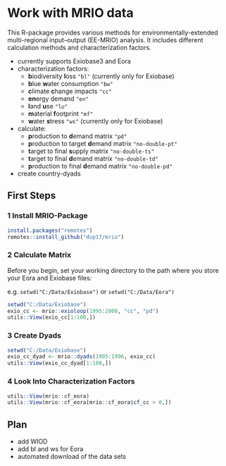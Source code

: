 Work with MRIO data
===================

This R-package provides various methods for environmentally-extended
multi-regional input–output (EE-MRIO) analysis. It includes different
calculation methods and characterization factors.

-   currently supports Exiobase3 and Eora
-   characterization factors:
    -   **b**iodiversity **l**oss `"bl"` (currently only for Exiobase)
    -   **b**lue **w**ater consumption `"bw"`
    -   **c**limate **c**hange impacts `"cc"`
    -   **en**ergy demand `"en"`
    -   **l**and **u**se `"lu"`
    -   **m**aterial **f**ootprint `"mf"`
    -   **w**ater **s**tress `"ws"` (currently only for Exiobase)
-   calculate:
    -   **p**roduction to **d**emand matrix `"pd"`
    -   **p**roduction to target **d**emand matrix `"no-double-pt"`
    -   **t**arget to final **s**upply matrix `"no-double-ts"`
    -   **t**arget to final **d**emand matrix `"no-double-td"`
    -   **p**roduction to final **d**emand matrix `"no-double-pd"`
-   create country-dyads

First Steps
-----------

### 1 Install MRIO-Package

``` r
install.packages("remotes")
remotes::install_github("dvp17/mrio")
```

### 2 Calculate Matrix

Before you begin, set your working directory to the path where you store
your Eora and Exiobase files:

e.g. `setwd("C:/Data/Exiobase")` or `setwd("C:/Data/Eora")`

``` r
setwd("C:/Data/Exiobase")
exio_cc <- mrio::exioloop(1995:2000, "cc", "pd")
utils::View(exio_cc[1:100,])
```

### 3 Create Dyads

``` r
setwd("C:/Data/Exiobase")
exio_cc_dyad <- mrio::dyads(1995:1996, exio_cc)
utils::View(exio_cc_dyad[1:100,])
```

### 4 Look Into Characterization Factors

``` r
utils::View(mrio::cf_eora)
utils::View(mrio::cf_eora[mrio::cf_eora$cf_cc > 0,])
```

Plan
----

-   add WIOD
-   add bl and ws for Eora
-   automated download of the data sets
